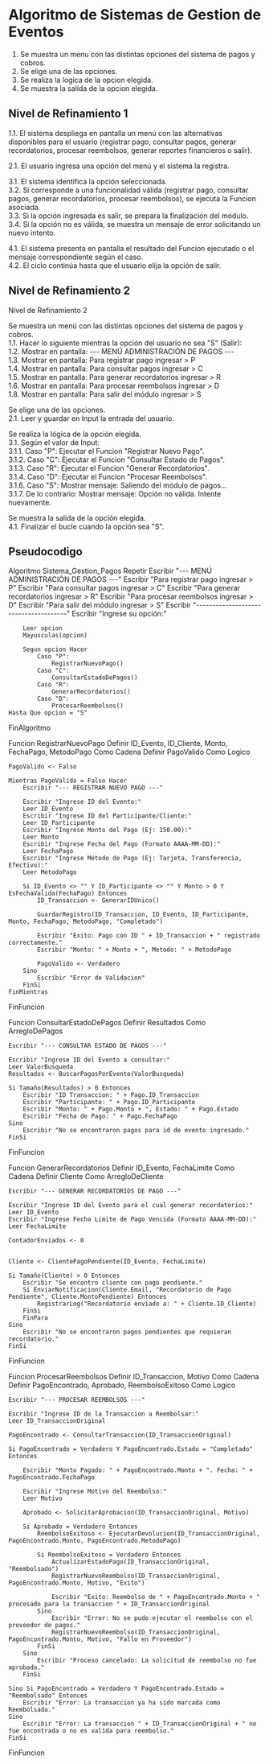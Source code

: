 # Algoritmo de Sistemas de Gestion de Eventos  
  
1. Se muestra un menu con las distintas opciones del sistema de pagos y cobros.  
2. Se elige una de las opciones.  
3. Se realiza la logica de la opcion elegida.  
4. Se muestra la salida de la opcion elegida.  
  
## Nivel de Refinamiento 1  
  
1.1. El sistema despliega en pantalla un menú con las alternativas disponibles para el usuario (registrar pago, consultar pagos, generar recordatorios, procesar reembolsos, generar reportes financieros o salir).  
  
2.1. El usuario ingresa una opción del menú y el sistema la registra.  
  
3.1. El sistema identifica la opción seleccionada.  
3.2. Si corresponde a una funcionalidad válida (registrar pago, consultar pagos, generar recordatorios, procesar reembolsos), se ejecuta la Funcion asociada.  
3.3. Si la opción ingresada es salir, se prepara la finalización del módulo.  
3.4. Si la opción no es válida, se muestra un mensaje de error solicitando un nuevo intento.  
  
4.1. El sistema presenta en pantalla el resultado del Funcion ejecutado o el mensaje correspondiente según el caso.  
4.2. El ciclo continúa hasta que el usuario elija la opción de salir.  
  
## Nivel de Refinamiento 2  
  
Nivel de Refinamiento 2
  
Se muestra un menú con las distintas opciones del sistema de pagos y cobros.  
1.1. Hacer lo siguiente mientras la opción del usuario no sea "S" (Salir):  
1.2. Mostrar en pantalla: --- MENÚ ADMINISTRACIÓN DE PAGOS ---  
1.3. Mostrar en pantalla: Para registrar pago ingresar > P  
1.4. Mostrar en pantalla: Para consultar pagos ingresar > C  
1.5. Mostrar en pantalla: Para generar recordatorios ingresar > R  
1.6. Mostrar en pantalla: Para procesar reembolsos ingresar > D  
1.8. Mostrar en pantalla: Para salir del módulo ingresar > S  
  
Se elige una de las opciones.  
2.1. Leer y guardar en Input la entrada del usuario.  
  
Se realiza la lógica de la opción elegida.  
3.1. Según el valor de Input:  
3.1.1. Caso "P": Ejecutar el Funcion "Registrar Nuevo Pago".  
3.1.2. Caso "C": Ejecutar el Funcion "Consultar Estado de Pagos".  
3.1.3. Caso "R": Ejecutar el Funcion "Generar Recordatorios".  
3.1.4. Caso "D": Ejecutar el Funcion "Procesar Reembolsos".  
3.1.6. Caso "S": Mostrar mensaje: Saliendo del módulo de pagos...  
3.1.7. De lo contrario: Mostrar mensaje: Opción no válida. Intente nuevamente.  
  
Se muestra la salida de la opción elegida.  
4.1. Finalizar el bucle cuando la opción sea "S".  

## Pseudocodigo

Algoritmo Sistema_Gestion_Pagos
    Repetir
        Escribir "--- MENÚ ADMINISTRACIÓN DE PAGOS ---"
        Escribir "Para registrar pago ingresar         > P"
        Escribir "Para consultar pagos ingresar        > C"
        Escribir "Para generar recordatorios ingresar  > R"
        Escribir "Para procesar reembolsos ingresar    > D"
        Escribir "Para salir del módulo ingresar       > S"
        Escribir "--------------------------------------"
        Escribir "Ingrese su opción:"

        Leer opcion
        Mayusculas(opcion)

        Segun opcion Hacer
            Caso "P":
                RegistrarNuevoPago()
            Caso "C":
                ConsultarEstadoDePagos()
            Caso "R":
                GenerarRecordatorios()
            Caso "D":
                ProcesarReembolsos()
    Hasta Que opcion = "S"
FinAlgoritmo

Funcion RegistrarNuevoPago
    Definir ID_Evento, ID_Cliente, Monto, FechaPago, MetodoPago Como Cadena
    Definir PagoValido Como Logico
    
    PagoValido <- Falso
    
    Mientras PagoValido = Falso Hacer
        Escribir "--- REGISTRAR NUEVO PAGO ---"
        
        Escribir "Ingrese ID del Evento:"
        Leer ID_Evento
        Escribir "Ingrese ID del Participante/Cliente:"
        Leer ID_Participante
        Escribir "Ingrese Monto del Pago (Ej: 150.00):"
        Leer Monto
        Escribir "Ingrese Fecha del Pago (Formato AAAA-MM-DD):"
        Leer FechaPago
        Escribir "Ingrese Método de Pago (Ej: Tarjeta, Transferencia, Efectivo):"
        Leer MetodoPago
        
        Si ID_Evento <> "" Y ID_Participante <> "" Y Monto > 0 Y EsFechaValida(FechaPago) Entonces
            ID_Transaccion <- GenerarIDUnico()
            
            GuardarRegistro(ID_Transaccion, ID_Evento, ID_Participante, Monto, FechaPago, MetodoPago, "Completado")
            
            Escribir "Exito: Pago con ID " + ID_Transaccion + " registrado correctamente."
            Escribir "Monto: " + Monto + ", Metodo: " + MetodoPago
            
            PagoValido <- Verdadero
        Sino
            Escribir "Error de Validacion"
        FinSi
    FinMientras
FinFuncion

Funcion ConsultarEstadoDePagos
    Definir Resultados Como ArregloDePagos
    
    Escribir "--- CONSULTAR ESTADO DE PAGOS ---"
        
    Escribir "Ingrese ID del Evento a consultar:"
    Leer ValorBusqueda
    Resultados <- BuscarPagosPorEvento(ValorBusqueda)

    Si Tamaño(Resultados) > 0 Entonces    
        Escribir "ID Transaccion: " + Pago.ID_Transaccion
        Escribir "Participante: " + Pago.ID_Participante
        Escribir "Monto: " + Pago.Monto + ", Estado: " + Pago.Estado
        Escribir "Fecha de Pago: " + Pago.FechaPago
    Sino
        Escribir "No se encontraron pagos para id de evento ingresado."
    FinSi
FinFuncion

Funcion GenerarRecordatorios
    Definir ID_Evento, FechaLimite Como Cadena
    Definir Cliente Como ArregloDeCliente
    
    Escribir "--- GENERAR RECORDATORIOS DE PAGO ---"
    
    Escribir "Ingrese ID del Evento para el cual generar recordatorios:"
    Leer ID_Evento
    Escribir "Ingrese Fecha Limite de Pago Vencida (Formato AAAA-MM-DD):"
    Leer FechaLimite
    
    ContadorEnviados <- 0
    
  
    Cliente <- ClientePagoPendiente(ID_Evento, FechaLimite)
    
    Si Tamaño(Cliente) > 0 Entonces
        Escribir "Se encontro cliente con pago pendiente."
        Si EnviarNotificacion(Cliente.Email, "Recordatorio de Pago Pendiente", Cliente.MontoPendiente) Entonces
            RegistrarLog("Recordatorio enviado a: " + Cliente.ID_Cliente)
        FinSi
        FinPara
    Sino
        Escribir "No se encontraron pagos pendientes que requieran recordatorio."
    FinSi
FinFuncion

Funcion ProcesarReembolsos
    Definir ID_Transaccion, Motivo Como Cadena
    Definir PagoEncontrado, Aprobado, ReembolsoExitoso Como Logico
    
    Escribir "--- PROCESAR REEMBOLSOS ---"
    
    Escribir "Ingrese ID de la Transaccion a Reembolsar:"
    Leer ID_TransaccionOriginal
    
    PagoEncontrado <- ConsultarTransaccion(ID_TransaccionOriginal)
    
    Si PagoEncontrado = Verdadero Y PagoEncontrado.Estado = "Completado" Entonces
        
        Escribir "Monto Pagado: " + PagoEncontrado.Monto + ". Fecha: " + PagoEncontrado.FechaPago

        Escribir "Ingrese Motivo del Reembolso:"
        Leer Motivo
        
        Aprobado <- SolicitarAprobacion(ID_TransaccionOriginal, Motivo)
        
        Si Aprobado = Verdadero Entonces
            ReembolsoExitoso <- EjecutarDevolucion(ID_TransaccionOriginal, PagoEncontrado.Monto, PagoEncontrado.MetodoPago)
            
            Si ReembolsoExitoso = Verdadero Entonces
                ActualizarEstadoPago(ID_TransaccionOriginal, "Reembolsado")
                RegistrarNuevoReembolso(ID_TransaccionOriginal, PagoEncontrado.Monto, Motivo, "Exito")
                
                Escribir "Exito: Reembolso de " + PagoEncontrado.Monto + " procesado para la transaccion " + ID_TransaccionOriginal
            Sino
                Escribir "Error: No se pudo ejecutar el reembolso con el proveedor de pagos."
                RegistrarNuevoReembolso(ID_TransaccionOriginal, PagoEncontrado.Monto, Motivo, "Fallo en Proveedor")
            FinSi
        Sino
            Escribir "Proceso cancelado: La solicitud de reembolso no fue aprobada."
        FinSi
        
    Sino Si PagoEncontrado = Verdadero Y PagoEncontrado.Estado = "Reembolsado" Entonces
        Escribir "Error: La transaccion ya ha sido marcada como Reembolsada."
    Sino
        Escribir "Error: La transaccion " + ID_TransaccionOriginal + " no fue encontrada o no es valida para reembolso."
    FinSi
FinFuncion